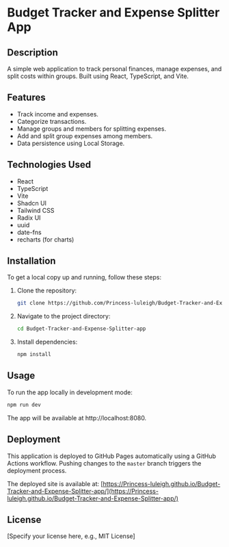 # Budget Tracker and Expense Splitter App

## Description

A simple web application to track personal finances, manage expenses, and split costs within groups. Built using React, TypeScript, and Vite.

## Features

- Track income and expenses.
- Categorize transactions.
- Manage groups and members for splitting expenses.
- Add and split group expenses among members.
- Data persistence using Local Storage.

## Technologies Used

- React
- TypeScript
- Vite
- Shadcn UI
- Tailwind CSS
- Radix UI
- uuid
- date-fns
- recharts (for charts)

## Installation

To get a local copy up and running, follow these steps:

1. Clone the repository:
   ```bash
   git clone https://github.com/Princess-luleigh/Budget-Tracker-and-Expense-Splitter-app.git
   ```
2. Navigate to the project directory:
   ```bash
   cd Budget-Tracker-and-Expense-Splitter-app
   ```
3. Install dependencies:
   ```bash
   npm install
   ```

## Usage

To run the app locally in development mode:

```bash
npm run dev
```

The app will be available at http://localhost:8080.

## Deployment

This application is deployed to GitHub Pages automatically using a GitHub Actions workflow. Pushing changes to the `master` branch triggers the deployment process.

The deployed site is available at: [https://Princess-luleigh.github.io/Budget-Tracker-and-Expense-Splitter-app/](https://Princess-luleigh.github.io/Budget-Tracker-and-Expense-Splitter-app/)

## License

[Specify your license here, e.g., MIT License] 